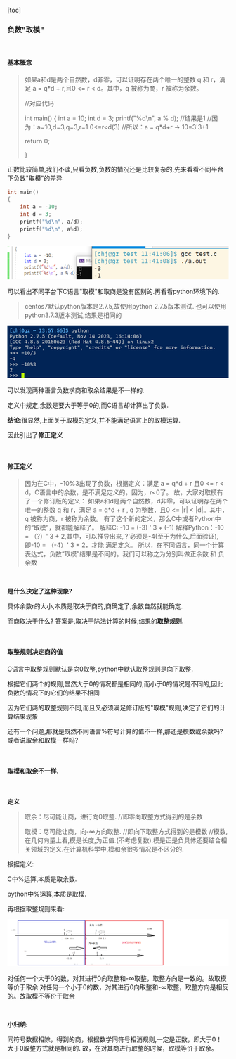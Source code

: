 [toc]

### 负数"取模"

<br>

#### 基本概念

> 如果a和d是两个自然数，d非零，可以证明存在两个唯一的整数 q 和 r，满足 a = q*d + r,且0 <= r < d。其中，q 被称为商，r 被称为余数。
>
> //对应代码
>
> int main()
> {
>  int a = 10;
>  int d = 3;
>  printf("%d\n", a % d); //结果是1 
>  //因为：a=10,d=3,q=3,r=1     0<=r<d(3) 
>  //所以：a = q*d+r -> 10=3'3+1
>
> return 0;
>
> }

正数比较简单,我们不谈,只看负数,负数的情况还是比较复杂的,先来看看不同平台下负数"取模"的差异

```c
int main()
{
    int a = -10; 
    int d = 3;
    printf("%d\n", a/d); 
    printf("%d\n", a%d);
}
```

![image-20240504114217545](%E5%88%86%E6%9E%90%E8%B4%9F%E6%95%B0%E5%8F%96%E6%A8%A1%E4%B8%8E%E5%8F%96%E4%BD%99%E7%9A%84%E8%A7%84%E5%88%99.assets/image-20240504114217545.png)

可以看出不同平台下C语言"取模"和取商是没有区别的.再看看python环境下的.

> centos7默认python版本是2.7.5,故使用python 2.7.5版本测试. 也可以使用python3.7.3版本测试,结果是相同的

![image-20240914175700078](%E5%88%86%E6%9E%90%E8%B4%9F%E6%95%B0%E5%8F%96%E6%A8%A1%E4%B8%8E%E5%8F%96%E4%BD%99%E7%9A%84%E8%A7%84%E5%88%99.assets/image-20240914175700078.png)

可以发现两种语言负数求商和取余结果是不一样的.

定义中规定,余数是要大于等于0的,而C语言却计算出了负数.

**结论**:很显然,上面关于取模的定义,并不能满足语言上的取模运算.

因此引出了**修正定义**

<br>

#### 修正定义

>因为在C中，-10%3出现了负数，根据定义：满足 a = q\*d + r 且0 <= r < d，C语言中的余数，是不满足定义的，因为，r<0了。
>故，大家对取模有了一个修订版的定义：
>如果a和d是两个自然数，d非零，可以证明存在两个唯一的整数 q 和 r，满足 a = q*d + r , q 为整数，且0 <= |r| < |d|。其中，q 被称为商，r 被称为余数。
>有了这个新的定义，那么C中或者Python中的“取模”，就都能解释了。
>解释C: -10 = (-3) ' 3 + (-1)
>解释Python：-10 = （?）' 3 + 2,其中，可以推导出来,'?'必须是-4(至于为什么,后面验证),即-10 = （-4）' 3 + 2，才能 满足定义。
>所以，在不同语言，同一个计算表达式，负数“取模”结果是不同的。我们可以称之为分别叫做正余数 和 负余数

<br>

**是什么决定了这种现象?**

具体余数r的大小,本质是取决于商的,商确定了,余数自然就能确定.

而商取决于什么? 答案是,取决于除法计算的时候,结果的**取整规则**.

<br>

#### 取整规则决定商的值

C语言中取整规则默认是向0取整,python中默认取整规则是向下取整.

根据它们两个的规则,显然大于0的情况都是相同的,而小于0的情况是不同的,因此负数的情况下的它们的结果不相同

因为它们两的取整规则不同,而且又必须满足修订版的"取模"规则,决定了它们的计算结果现象



还有一个问题,那就是既然不同语言%符号计算的值不一样,那还是模数或余数吗?或者说取余和取模一样吗?

<br>

#### 取模和取余不一样.

<br>

**定义**

> 取余：尽可能让商，进行向0取整. //即零向取整方式得到的是余数
>
> 取模：尽可能让商，向-∞方向取整. //即向下取整方式得到的是模数
>    //模数,在几何向量上看,模是长度,为正值.(不考虑复数).模是正是负具体还要结合相关领域的定义.在计算机科学中,模和余很多情况是不区分的.

根据定义:

C中%运算,本质是取余数.

python中%运算,本质是取模.

再根据取整规则来看:

![image-20240504125433531](%E5%88%86%E6%9E%90%E8%B4%9F%E6%95%B0%E5%8F%96%E6%A8%A1%E4%B8%8E%E5%8F%96%E4%BD%99%E7%9A%84%E8%A7%84%E5%88%99.assets/image-20240504125433531.png)

对任何一个大于0的数，对其进行0向取整和-∞取整，取整方向是一致的。故取模等价于取余 
对任何一个小于0的数，对其进行0向取整和-∞取整，取整方向是相反的。故取模不等价于取余

<br>

**小归纳:**

同符号数据相除，得到的商，根据数学同符号相消规则,一定是正数，即大于0！ 大于0取整方式就是相同的.
故，在对其商进行取整的时候，取模等价于取余。